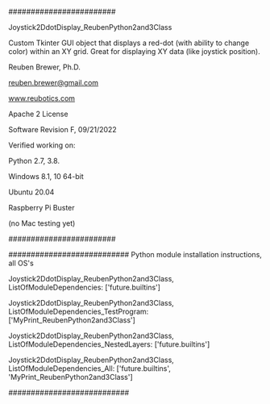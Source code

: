 ########################

Joystick2DdotDisplay_ReubenPython2and3Class

Custom Tkinter GUI object that displays a red-dot (with ability to change color) within an XY grid. Great for displaying XY data (like joystick position).

Reuben Brewer, Ph.D.

reuben.brewer@gmail.com

www.reubotics.com

Apache 2 License

Software Revision F, 09/21/2022

Verified working on: 

Python 2.7, 3.8.

Windows 8.1, 10 64-bit

Ubuntu 20.04

Raspberry Pi Buster 

(no Mac testing yet)

########################  

########################### Python module installation instructions, all OS's

Joystick2DdotDisplay_ReubenPython2and3Class, ListOfModuleDependencies: ['future.builtins']

Joystick2DdotDisplay_ReubenPython2and3Class, ListOfModuleDependencies_TestProgram: ['MyPrint_ReubenPython2and3Class']

Joystick2DdotDisplay_ReubenPython2and3Class, ListOfModuleDependencies_NestedLayers: ['future.builtins']

Joystick2DdotDisplay_ReubenPython2and3Class, ListOfModuleDependencies_All: ['future.builtins', 'MyPrint_ReubenPython2and3Class']

###########################
